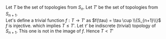 Let $T$ be the set of topologies from $S_n$. Let $T'$ be the set of topologies from $S_{n+1}$.  
Let's define a trivial function $f: T \rightarrow T'$ as $f(\tau) = \tau \cup \\{S_{n+1}\\}$  
$f$ is injective. which implies $T \leq T'$.
Let $\tau'$ be indiscrete (trivial) topology of $S_{n+1}$. This one is not in the image of $f$. Hence $T < T'$